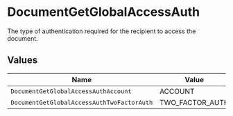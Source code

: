 # DocumentGetGlobalAccessAuth

The type of authentication required for the recipient to access the document.


## Values

| Name                                       | Value                                      |
| ------------------------------------------ | ------------------------------------------ |
| `DocumentGetGlobalAccessAuthAccount`       | ACCOUNT                                    |
| `DocumentGetGlobalAccessAuthTwoFactorAuth` | TWO_FACTOR_AUTH                            |